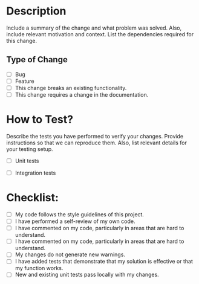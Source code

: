 # Description

Include a summary of the change and what problem was solved. Also, include relevant motivation and context. List the dependencies required for this change.

## Type of Change

- [ ] Bug 
- [ ] Feature 
- [ ] This change breaks an existing functionality.
- [ ] This change requires a change in the documentation.

# How to Test?

Describe the tests you have performed to verify your changes. Provide instructions so that we can reproduce them. Also, list relevant details for your testing setup.

- [ ] Unit tests
- [ ] Integration tests


# Checklist:

- [ ] My code follows the style guidelines of this project.
- [ ] I have performed a self-review of my own code.
- [ ] I have commented on my code, particularly in areas that are hard to understand.
- [ ] I have commented on my code, particularly in areas that are hard to understand.
- [ ] My changes do not generate new warnings.
- [ ] I have added tests that demonstrate that my solution is effective or that my function works.
- [ ] New and existing unit tests pass locally with my changes.
